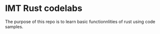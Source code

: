 # IMT Rust codelabs

The purpose of this repo is to learn basic functionnlities of rust using code samples.
